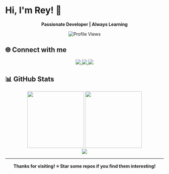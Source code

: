 # Hi, I'm Rey! 👋

<div align="center">
  
**Passionate Developer | Always Learning**

![Profile Views](https://komarev.com/ghpvc/?username=reyyghi&color=blue&style=flat)

</div>

## 🌐 Connect with me

<p align="center">
  <a href="https://www.instagram.com/re.yhfz">
    <img src="https://img.shields.io/badge/Instagram-E4405F?style=flat&logo=instagram&logoColor=white" />
  </a>
  <a href="https://discord.gg/JsSPwT5Ncw">
    <img src="https://img.shields.io/badge/Discord-5865F2?style=flat&logo=discord&logoColor=white" />
  </a>
  <a href="https://www.youtube.com/channel/UCVn908Sg7qu-qMWp2Dv0lWg">
    <img src="https://img.shields.io/badge/YouTube-FF0000?style=flat&logo=youtube&logoColor=white" />
  </a>
</p>

## 📊 GitHub Stats

<div align="center">
  
<img height="180em" src="https://github-readme-stats.vercel.app/api?username=reyyghi&show_icons=true&theme=github_dark&hide_border=true&count_private=true"/>
<img height="180em" src="https://github-readme-stats.vercel.app/api/top-langs/?username=reyyghi&layout=compact&theme=github_dark&hide_border=true"/>

</div>

<div align="center">
  
<img src="https://github-readme-streak-stats.herokuapp.com/?user=reyyghi&theme=github-dark-blue&hide_border=true"/>

</div>

---

<div align="center">
  
**Thanks for visiting! ⭐ Star some repos if you find them interesting!**

</div>
